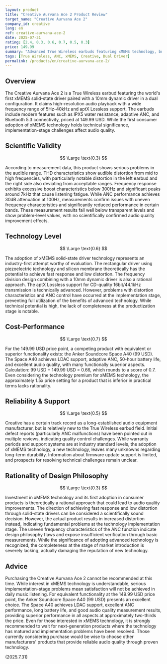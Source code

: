 ```yaml
---
layout: product
title: "Creative Aurvana Ace 2 Product Review"
target_name: "Creative Aurvana Ace 2"
company_id: creative
lang: en
ref: creative-aurvana-ace-2
date: 2025-07-31
rating: [2.4, 0.3, 0.6, 0.7, 0.5, 0.3]
price: 149.99
summary: "Advanced True Wireless earbuds featuring xMEMS technology, but suffering from serious audio quality issues due to distortion problems and ANC malfunctions"
tags: [True Wireless, ANC, xMEMS, Creative, Dual Driver]
permalink: /products/en/creative-aurvana-ace-2/
---
```


## Overview

The Creative Aurvana Ace 2 is a True Wireless earbud featuring the world's first xMEMS solid-state driver paired with a 10mm dynamic driver in a dual configuration. It claims high-resolution audio playback with a wide frequency range of 5Hz-40kHz and aptX Lossless support. The earbuds include modern features such as IPX5 water resistance, adaptive ANC, and Bluetooth 5.3 connectivity, priced at 149.99 USD. While the first consumer adoption of xMEMS technology holds technical significance, implementation-stage challenges affect audio quality.

## Scientific Validity

$$ \Large \text{0.3} $$

According to measurement data, this product shows serious problems in the audible range. THD characteristics show audible distortion from mid to high frequencies, with particularly notable distortion in the left earbud and the right side also deviating from acceptable ranges. Frequency response exhibits excessive boost characteristics below 300Hz and significant peaks around 7kHz that cause listening fatigue. While ANC performance achieves 30dB attenuation at 100Hz, measurements confirm issues with uneven frequency characteristics and significantly reduced performance in certain bands. These measurement results fall well below transparent levels and show problem-level values, with no scientifically confirmed audio quality improvement effects.

## Technology Level

$$ \Large \text{0.6} $$

The adoption of xMEMS solid-state driver technology represents an industry-first attempt worthy of evaluation. The rectangular driver using piezoelectric technology and silicon membrane theoretically has the potential to achieve fast response and low distortion. The frequency division design combining with a 10mm dynamic driver is also a rational approach. The aptX Lossless support for CD-quality 16bit/44.1kHz transmission is technically advanced. However, problems with distortion characteristics and ANC control have occurred at the implementation stage, preventing full utilization of the benefits of advanced technology. While technical potential is high, the lack of completeness at the productization stage is notable.

## Cost-Performance

$$ \Large \text{0.7} $$

For the 149.99 USD price point, a competing product with equivalent or superior functionality exists: the Anker Soundcore Space A40 (99 USD). The Space A40 achieves LDAC support, adaptive ANC, 50-hour battery life, and excellent audio quality, with many functionally superior aspects. Calculation: 99 USD ÷ 149.99 USD = 0.66, which rounds to a score of 0.7. Even considering the technology premium for xMEMS technology, the approximately 1.5x price setting for a product that is inferior in practical terms lacks rationality.

## Reliability & Support

$$ \Large \text{0.5} $$

Creative has a certain track record as a long-established audio equipment manufacturer, but is relatively new to the True Wireless earbud field. Initial defect reports (particularly ANC malfunctions) have been pointed out in multiple reviews, indicating quality control challenges. While warranty periods and support systems are at industry standard levels, the adoption of xMEMS technology, a new technology, leaves many unknowns regarding long-term durability. Information about firmware update support is limited, and prospects for resolving technical challenges remain unclear.

## Rationality of Design Philosophy

$$ \Large \text{0.3} $$

Investment in xMEMS technology and its first adoption in consumer products is theoretically a rational approach that could lead to audio quality improvements. The direction of achieving fast response and low distortion through solid-state drivers can be considered a scientifically sound decision. However, the actual product results in increased distortion instead, indicating fundamental problems at the technology implementation stage. The uneven frequency characteristics of the ANC function indicate design philosophy flaws and expose insufficient verification through basic measurements. While the significance of adopting advanced technology is recognized, the completeness at the stage of market introduction is severely lacking, actually damaging the reputation of new technology.

## Advice

Purchasing the Creative Aurvana Ace 2 cannot be recommended at this time. While interest in xMEMS technology is understandable, serious implementation-stage problems mean satisfaction will not be achieved in daily music listening. For equivalent functionality at the 149.99 USD price point, the Anker Soundcore Space A40 (99 USD) presents an excellent choice. The Space A40 achieves LDAC support, excellent ANC performance, long battery life, and good audio quality measurement results, providing superior performance in all aspects at approximately two-thirds the price. Even for those interested in xMEMS technology, it is strongly recommended to wait for next-generation products where the technology has matured and implementation problems have been resolved. Those currently considering purchase would be wise to choose other manufacturers' products that provide reliable audio quality through proven technology.

(2025.7.31)